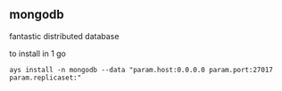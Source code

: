 ## mongodb

fantastic distributed database

to install in 1 go

```
ays install -n mongodb --data "param.host:0.0.0.0 param.port:27017 param.replicaset:"
```

